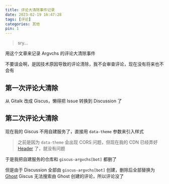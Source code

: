 ```yaml
---
title: 评论大清除事件记录
date: 2023-02-19 16:47:28
tags: [评论]
categories: 其他
pin: 1
---
```


> sry...

用这个文章来记录 Argvchs 的评论大清除事件

不要误会啊，是因技术原因导致的评论清除，我不会审查评论，现在没有将来也不会有

<!-- more -->

## 第一次评论大清除

从 Gitalk 改成 Giscus，懒得把 Issue 转换到 Discussion 了

## 第二次评论大清除

现在我的 Giscus 不用自建服务了，直接用 `data-theme` 参数来引入样式

> 之前是因为 `data-theme` 会出现 CORS 问题，但现在我的 CDN 已经弄好 [Header](https://github.com/argvchs/static/blob/master/netlify.toml) 了，就没有问题

于是我把自建服务的仓库和 `giscus-argvchs[bot]` 都删了

但是由于 Discussion 全部由 `giscus-argvchs[bot]` 创建，删除后全部替换为 [Ghost](https://github.com/ghost)
Giscus 无法搜索由 Ghost 创建的评论，所以评论没了
